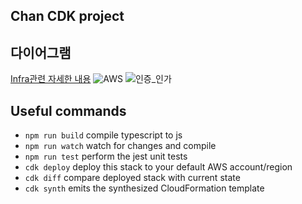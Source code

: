 ## Chan CDK project

## 다이어그램
[Infra관련 자세한 내용](https://woong29.notion.site/Updated-on-07-12-2022-f8011a37cf674920838fb9368b261b00)
![AWS](https://user-images.githubusercontent.com/10641982/180611466-2061902b-4066-4d76-8c8b-6c7c0431f061.png)
![인증_인가](https://user-images.githubusercontent.com/10641982/180611526-a631660a-03ca-418e-9c4f-238365dc4c13.png)
## Useful commands

* `npm run build`   compile typescript to js
* `npm run watch`   watch for changes and compile
* `npm run test`    perform the jest unit tests
* `cdk deploy`      deploy this stack to your default AWS account/region
* `cdk diff`        compare deployed stack with current state
* `cdk synth`       emits the synthesized CloudFormation template
